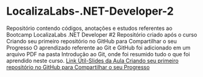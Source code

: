 # LocalizaLabs-.NET-Developer-2
Repositório contendo códigos, anotações e estudos referentes ao Bootcamp LocalizaLabs .NET Developer #2
Repositório criado após o curso Criando seu primeiro repositório no GitHub para Compartilhar o seu Progresso
O aprendizado referente ao Git e GitHub foi adicionado em um arquivo PDF na pasta Introdução ao Git, onde foi resumido tudo o que foi aprendido neste curso.
[Link Útil-Slides da Aula Criando seu primeiro repositório no GitHub para Compartilhar o seu Progresso](https://drive.google.com/file/d/1IZu0qohv1JOmxjEra1lknDiiStU68bl4/view)
